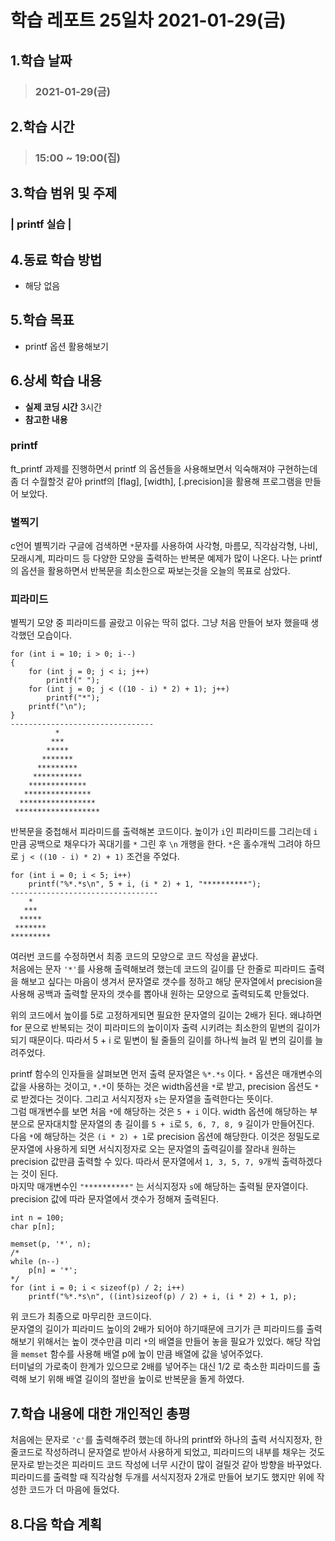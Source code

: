 # 학습 레포트 25일차 2021-01-29(금)
## 1.학습 날짜
> ### 2021-01-29(금)
## 2.학습 시간
> ### 15:00 ~ 19:00(집)
## 3.학습 범위 및 주제
### | printf 실습 |
## 4.동료 학습 방법
- 해당 없음
## 5.학습 목표
- printf 옵션 활용해보기
## 6.상세 학습 내용
- **실제 코딩 시간** 3시간
- **참고한 내용**

### printf
ft_printf 과제를 진행하면서 printf 의 옵션들을 사용해보면서 익숙해져야 구현하는데 좀 더 수월할것 같아 printf의 [flag], [width], [.precision]을 활용해 프로그램을 만들어 보았다.

### 별찍기
c언어 별찍기라 구글에 검색하면 `*`문자를 사용하여 사각형, 마름모, 직각삼각형, 나비, 모래시계, 피라미드 등 다양한 모양을 출력하는 반복문 예제가 많이 나온다. 나는 printf의 옵션을 활용하면서 반복문을 최소한으로 짜보는것을 오늘의 목표로 삼았다.

### 피라미드
별찍기 모양 중 피라미드를 골랐고 이유는 딱히 없다. 그냥 처음 만들어 보자 했을때 생각했던 모습이다.
```
for (int i = 10; i > 0; i--)
{
    for (int j = 0; j < i; j++)
        printf(" ");
    for (int j = 0; j < ((10 - i) * 2) + 1); j++)
        printf("*");
    printf("\n");
}
--------------------------------
          *
         ***
        *****
       *******
      *********
     ***********
    *************
   ***************
  *****************
 *******************
```
반복문을 중첩해서 피라미드를 출력해본 코드이다. 높이가 `i`인 피라미드를 그리는데 `i`만큼 공백으로 채우다가 꼭대기를 `*` 그린 후 `\n` 개행을 한다. `*`은 홀수개씩 그려야 하므로 `j < ((10 - i) * 2) + 1)` 조건을 주었다.

```
for (int i = 0; i < 5; i++)
    printf("%*.*s\n", 5 + i, (i * 2) + 1, "**********");
---------------------------------
    *
   ***
  *****
 *******
*********
```
여러번 코드를 수정하면서 최종 코드의 모양으로 코드 작성을 끝냈다.\
처음에는 문자 `'*'`를 사용해 출력해보려 했는데 코드의 길이를 단 한줄로 피라미드 출력을 해보고 싶다는 마음이 생겨서 문자열로 갯수를 정하고 해당 문자열에서 precision을 사용해 공백과 출력할 문자의 갯수를 뽑아내 원하는 모양으로 출력되도록 만들었다.

위의 코드에서 높이를 5로 고정하게되면 필요한 문자열의 길이는 2배가 된다. 왜냐하면 for 문으로 반복되는 것이 피라미드의 높이이자 출력 시키려는 최소한의 밑변의 길이가 되기 때문이다. 따라서 5 + i 로 밑변이 될 줄들의 길이를 하나씩 늘려 밑 변의 길이를 늘려주었다.

printf 함수의 인자들을 살펴보면 먼저 출력 문자열은 `%*.*s` 이다. `*` 옵션은 매개변수의 값을 사용하는 것이고, `*.*`이 뜻하는 것은 width옵션을 `*`로 받고, precision 옵션도 `*`로 받겠다는 것이다. 그리고 서식지정자 `s`는 문자열을 출력한다는 뜻이다.\
그럼 매개변수를 보면 처음 `*`에 해당하는 것은 `5 + i` 이다. width 옵션에 해당하는 부분으로 문자대치할 문자열의 총 길이를 `5 + i`로 `5, 6, 7, 8, 9` 길이가 만들어진다.\
다음 `*`에 해당하는 것은 `(i * 2) + 1`로 precision 옵션에 해당한다. 이것은 정밀도로 문자열에 사용하게 되면 서식지정자로 오는 문자열의 출력길이를 잘라내 원하는 precision 값만큼 출력할 수 있다. 따라서 문자열에서 `1, 3, 5, 7, 9`개씩 출력하겠다는 것이 된다.\
마지막 매개변수인 `"**********"` 는 서식지정자 `s`에 해당하는 출력될 문자열이다. precision 값에 따라 문자열에서 갯수가 정해져 출력된다.

```
int n = 100;
char p[n];

memset(p, '*', n);
/*
while (n--)
    p[n] = '*';
*/
for (int i = 0; i < sizeof(p) / 2; i++)
    printf("%*.*s\n", ((int)sizeof(p) / 2) + i, (i * 2) + 1, p);
```
위 코드가 최종으로 마무리한 코드이다.\
문자열의 길이가 피라미드 높이의 2배가 되어야 하기때문에 크기가 큰 피라미드를 출력해보기 위해서는 높이 갯수만큼 미리 `*`의 배열을 만들어 놓을 필요가 있었다. 해당 작업을 `memset` 함수를 사용해 배열 p에 높이 만큼 배열에 값을 넣어주었다.\
터미널의 가로축이 한계가 있으므로 2배를 넣어주는 대신 1/2 로 축소한 피라미드를 출력해 보기 위해 배열 길이의 절반을 높이로 반복문을 돌게 하였다.


## 7.학습 내용에 대한 개인적인 총평
처음에는 문자로 `'c'`를 출력해주려 했는데 하나의 printf와 하나의 출력 서식지정자, 한줄코드로 작성하려니 문자열로 받아서 사용하게 되었고, 피라미드의 내부를 채우는 것도 문자로 받는것은 피라미드 코드 작성에 너무 시간이 많이 걸릴것 같아 방향을 바꾸었다. 피라미드를 출력할 때 직각삼형 두개를 서식지정자 2개로 만들어 보기도 했지만 위에 작성한 코드가 더 마음에 들었다.
## 8.다음 학습 계획